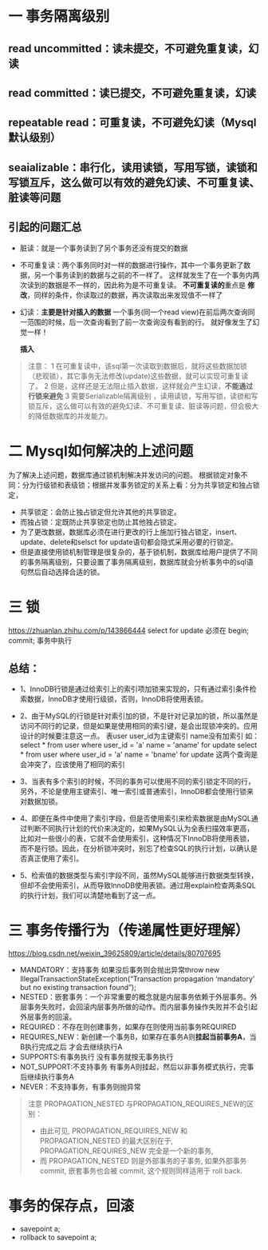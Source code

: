 # 一 事务隔离级别
## read uncommitted：读未提交，不可避免重复读，幻读
## read committed：读已提交，不可避免重复读，幻读
## repeatable read：可重复读，不可避免幻读（Mysql默认级别）
## seaializable：串行化，读用读锁，写用写锁，读锁和写锁互斥，这么做可以有效的避免幻读、不可重复读、脏读等问题
## 引起的问题汇总
- 脏读：就是一个事务读到了另个事务还没有提交的数据
- 不可重复读：两个事务同时对一样的数据进行操作，其中一个事务更新了数据，另一个事务读到的数据与之前的不一样了。
  这样就发生了在一个事务内两次读到的数据是不一样的，因此称为是不可重复读。
  **不可重复读的**重点是 **修改**，同样的条件，你读取过的数据，再次读取出来发现值不一样了
- 幻读：**主要是针对插入的数据**
  一个事务(同一个read view)在前后两次查询同一范围的时候，后一次查询看到了前一次查询没有看到的行。
  就好像发生了幻觉一样！
  
  **插入**
> 注意：
> 1 在可重复读中，该sql第一次读取到数据后，就将这些数据加锁（悲观锁），其它事务无法修改(update)这些数据，就可以实现可重复读了。
> 2 但是，这样还是无法阻止插入数据，这样就会产生幻读，**不能通过行锁来避免** 
> 3 需要Serializable隔离级别 ，读用读锁，写用写锁，读锁和写锁互斥，这么做可以有效的避免幻读、不可重复读、脏读等问题，但会极大的降低数据库的并发能力。


# 二 Mysql如何解决的上述问题
为了解决上述问题，数据库通过锁机制解决并发访问的问题。
根据锁定对象不同：分为行级锁和表级锁；根据并发事务锁定的关系上看：分为共享锁定和独占锁定，
- 共享锁定：会防止独占锁定但允许其他的共享锁定。
- 而独占锁：定既防止共享锁定也防止其他独占锁定。
- 为了更改数据，数据库必须在进行更改的行上施加行独占锁定，insert、update、delete和selsct for update语句都会隐式采用必要的行锁定。
- 但是直接使用锁机制管理是很复杂的，基于锁机制，数据库给用户提供了不同的事务隔离级别，只要设置了事务隔离级别，数据库就会分析事务中的sql语句然后自动选择合适的锁。 

# 三 锁
https://zhuanlan.zhihu.com/p/143866444
select for update 必须在 begin; commit; 事务中执行

## 总结：
- 1、InnoDB行锁是通过给索引上的索引项加锁来实现的，只有通过索引条件检索数据，InnoDB才使用行级锁，否则，InnoDB将使用表锁。
- 2、由于MySQL的行锁是针对索引加的锁，不是针对记录加的锁，所以虽然是访问不同行的记录，但是如果是使用相同的索引键，是会出现锁冲突的。应用设计的时候要注意这一点。
表user user_id为主键索引  name没有加索引
如：select * from user where user_id = 'a' name = 'aname' for update
select * from user where user_id = 'a' name = 'bname' for update
这两个查询是会冲突了，应该使用了相同的索引

- 3、当表有多个索引的时候，不同的事务可以使用不同的索引锁定不同的行，另外，不论是使用主键索引、唯一索引或普通索引，InnoDB都会使用行锁来对数据加锁。
- 4、即便在条件中使用了索引字段，但是否使用索引来检索数据是由MySQL通过判断不同执行计划的代价来决定的，如果MySQL认为全表扫描效率更高，比如对一些很小的表，它就不会使用索引，这种情况下InnoDB将使用表锁，而不是行锁。因此，在分析锁冲突时，别忘了检查SQL的执行计划，以确认是否真正使用了索引。
- 5、检索值的数据类型与索引字段不同，虽然MySQL能够进行数据类型转换，但却不会使用索引，从而导致InnoDB使用表锁。通过用explain检查两条SQL的执行计划，我们可以清楚地看到了这一点。

# 三 事务传播行为（传递属性更好理解）
https://blog.csdn.net/weixin_39625809/article/details/80707695

- MANDATORY：支持事务 如果没后事务则会抛出异常throw new IllegalTransactionStateException(“Transaction propagation ‘mandatory’ but no existing transaction found”);
- NESTED：嵌套事务：一个非常重要的概念就是内层事务依赖于外层事务。外层事务失败时，会回滚内层事务所做的动作。而内层事务操作失败并不会引起外层事务的回滚。
- REQUIRED：不存在则创建事务，如果存在则使用当前事务REQUIRED
- REQUIRES_NEW：新创建一个事务B，如果存在事务A则**挂起当前事务A**，当B执行完成之后 才会去继续执行A
- SUPPORTS:有事务执行 没有事务就按无事务执行
- NOT_SUPPORT:不支持事务 有事务A则挂起，然后以非事务模式执行，完事后继续执行事务A
- NEVER：不支持事务，有事务则抛异常

> 注意 PROPAGATION_NESTED 与PROPAGATION_REQUIRES_NEW的区别：
> * 由此可见, PROPAGATION_REQUIRES_NEW 和 PROPAGATION_NESTED 的最大区别在于, PROPAGATION_REQUIRES_NEW 完全是一个新的事务,
> * 而 PROPAGATION_NESTED 则是外部事务的子事务, 如果外部事务 commit, 嵌套事务也会被 commit, 这个规则同样适用于 roll back.


# 事务的保存点，回滚
- savepoint a;
- rollback to savepoint a;